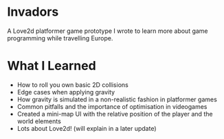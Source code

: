 # Invadors

A Love2d platformer game prototype I wrote to learn more about game programming while travelling Europe.

# What I Learned

* How to roll you own basic 2D collisions
* Edge cases when applying gravity
* How gravity is simulated in a non-realistic fashion in platformer games
* Common pitfalls and the importance of optimisation in videogames
* Created a mini-map UI with the relative position of the player and the world elements
* Lots about Love2d! (will explain in a later update)

